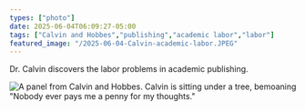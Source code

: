 ```yaml
---
types: ["photo"]
date: 2025-06-04T06:09:27-05:00
tags: ["Calvin and Hobbes","publishing","academic labor","labor"]
featured_image: "/2025-06-04-Calvin-academic-labor.JPEG"
---
```

Dr. Calvin discovers the labor problems in academic publishing.

![A panel from Calvin and Hobbes. Calvin is sitting under a tree, bemoaning "Nobody ever pays me a penny for my thoughts."](/2025-06-04-Calvin-academic-labor.JPEG)